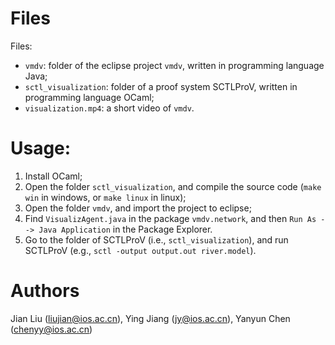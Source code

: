 # Files

Files:

- `vmdv`: folder of the eclipse project `vmdv`, written in programming language Java;
- `sctl_visualization`: folder of a proof system SCTLProV, written in programming language OCaml;
- `visualization.mp4`: a short video of `vmdv`.


# Usage:
1. Install OCaml;
2. Open the folder `sctl_visualization`, and compile the source code (`make win` in windows, or `make linux` in linux);
3. Open the folder `vmdv`, and import the project to eclipse;
4. Find `VisualizAgent.java` in the package `vmdv.network`, and then `Run As --> Java Application` in the Package Explorer.
5. Go to the folder of SCTLProV (i.e., `sctl_visualization`), and run SCTLProV (e.g., `sctl -output output.out river.model`).

# Authors
Jian Liu (liujian@ios.ac.cn),
Ying Jiang (jy@ios.ac.cn),
Yanyun Chen (chenyy@ios.ac.cn)
